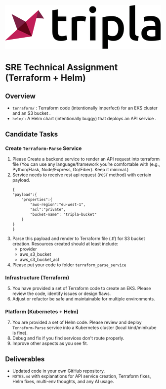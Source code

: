 <div align="center">
   <img src="/img/logo.svg?raw=true" width=600 style="background-color:white;">
</div>

# SRE Technical Assignment (Terraform + Helm)

## Overview
- `terraform/` : Terraform code (intentionally imperfect) for an EKS cluster and an S3 bucket .
- `helm/` : A Helm chart (intentionally buggy) that deploys an API service .

## Candidate Tasks
### Create `Terraform-Parse` Service
1. Please Create a backend service to render an API request into terraform file
   (You can use any language/framework you’re comfortable with (e.g., Python/Flask, Node/Express, Go/Fiber). Keep it minimal.)
2. Service needs to receive rest api request (`POST` method) with certain payload.
    ```
    {
    "payload":{
        "properties":{
            "aws-region":"eu-west-1",
            "acl":"private",
            "bucket-name": "tripla-bucket"
        }
    }
    }
    ```
3. Parse this payload and render to Terraform file (.tf) for S3 bucket creation. Resources created should at least include:
    - provider
    - aws_s3_bucket
    - aws_s3_bucket_acl
4. Please put your code to folder `terraform_parse_service`

### Infrastructure (Terraform)
5. You have provided a set of Terraform code to create an EKS. Please review the code, identify issues or design flaws.
6. Adjust or refactor be safe and maintainable for multiple environments.

### Platform (Kubernetes + Helm)
7. You are provided a set of Helm code. Please review and deploy `Terraform-Parse` service into a Kubernetes cluster (local kind/minikube is fine).
8. Debug and fix if you find services don't route properly.
9. Improve other aspects as you see fit.

## Deliverables
- Updated code in your own GitHub repository.
- `NOTES.md` with explanations for API service creation, Terraform fixes, Helm fixes, multi-env thoughts, and any AI usage.
